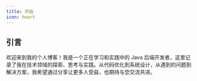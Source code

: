 ```yaml
---
title: 开始
icon: heart
---
```


## 引言
欢迎来到我的个人博客！我是一个正在学习和实践中的 Java 后端开发者，这里记录了我在技术领域的探索、思考与实践。从代码优化到系统设计，从遇到的问题到解决方案，我希望通过分享让更多人受益，也期待与您交流共进。
